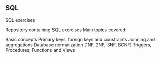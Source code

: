 ## SQL
SQL exercises

Repository containing SQL exercises Main topics covered:

Basic concepts
Primary keys, foreign keys and constraints
Joinning and aggregations
Database normalization (1NF, 2NF, 3NF, BCNF)
Triggers, Procedures, Functions and Views
